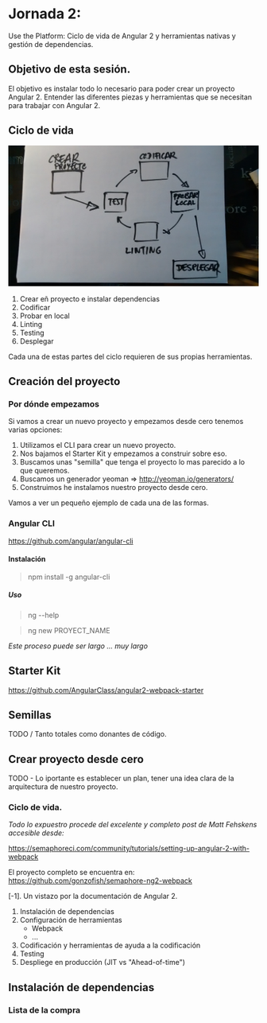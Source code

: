 # Jornada 2: 

Use the Platform: 
Ciclo de vida de Angular 2 y herramientas nativas y gestión de dependencias.

## Objetivo de esta sesión.

El objetivo es instalar todo lo necesario para poder crear un proyecto Angular 2. Entender las diferentes piezas y herramientas que se necesitan para trabajar con Angular 2.

## Ciclo de vida

![alt text](./resources/Ciclo_de_vida_angular2.jpg "Ciclo de vida clásico de una apliación angular 2")

1. Crear eñ proyecto e instalar dependencias
2. Codificar
3. Probar en local
4. Linting
5. Testing
6. Desplegar

Cada una de estas partes del ciclo requieren de sus propias herramientas.

## Creación del proyecto

### Por dónde empezamos

Si vamos a crear un nuevo proyecto y empezamos desde cero tenemos varias opciones:

1. Utilizamos el CLI para crear un nuevo proyecto.
2. Nos bajamos el Starter Kit y empezamos a construir sobre eso.
3. Buscamos unas "semilla" que tenga el proyecto lo mas parecido a lo que queremos.
4. Buscamos un generador yeoman => http://yeoman.io/generators/ 
5. Construimos he instalamos nuestro proyecto desde cero.

Vamos a ver un pequeño ejemplo de cada una de las formas.

### Angular CLI

https://github.com/angular/angular-cli

#### Instalación

> npm install -g angular-cli

##### Uso

> ng --help

> ng new PROYECT_NAME

_Este proceso puede ser largo ... muy largo_

## Starter Kit

https://github.com/AngularClass/angular2-webpack-starter

## Semillas

TODO / Tanto totales como donantes de código. 

## Crear proyecto desde cero

TODO - Lo iportante es establecer un plan, tener una idea clara de la arquitectura de nuestro proyecto.

### Ciclo de vida.

_Todo lo expuestro procede del excelente y completo post de Matt Fehskens accesible desde:_ 

https://semaphoreci.com/community/tutorials/setting-up-angular-2-with-webpack

El proyecto completo se encuentra en: https://github.com/gonzofish/semaphore-ng2-webpack

[-1]. Un vistazo por la documentación de Angular 2.

1. Instalación de dependencias
2. Configuración de herramientas
    * Webpack
    * ...
4. Codificación y herramientas de ayuda a la codificación
3. Testing
5. Despliege en producción (JIT vs "Ahead-of-time")

##  Instalación de dependencias

### Lista de la compra